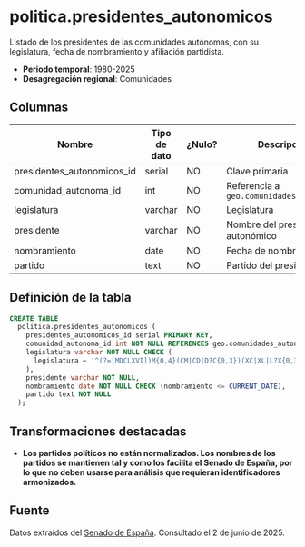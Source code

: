 # politica.presidentes_autonomicos

Listado de los presidentes de las comunidades autónomas, con su legislatura, fecha de nombramiento y afiliación partidista.

- **Periodo temporal**: 1980-2025
- **Desagregación regional**: Comunidades

## Columnas

| Nombre | Tipo de dato | ¿Nulo? | Descripción |
| --- | --- | --- | --- |
| presidentes_autonomicos_id | serial | NO | Clave primaria |
| comunidad_autonoma_id | int | NO | Referencia a `geo.comunidades_autonomas` |
| legislatura | varchar | NO | Legislatura |
| presidente | varchar | NO | Nombre del presidente autonómico |
| nombramiento | date | NO | Fecha de nombramiento |
| partido | text | NO | Partido del presidente |

## Definición de la tabla

```sql
CREATE TABLE
  politica.presidentes_autonomicos (
    presidentes_autonomicos_id serial PRIMARY KEY,
    comunidad_autonoma_id int NOT NULL REFERENCES geo.comunidades_autonomas (comunidad_autonoma_id),
    legislatura varchar NOT NULL CHECK (
      legislatura ~ '^(?=[MDCLXVI])M{0,4}(CM|CD|D?C{0,3})(XC|XL|L?X{0,3})(IX|IV|V?I{0,3})$'
    ),
    presidente varchar NOT NULL,
    nombramiento date NOT NULL CHECK (nombramiento <= CURRENT_DATE),
    partido text NOT NULL
  );
```

## Transformaciones destacadas

- **Los partidos políticos no están normalizados. Los nombres de los partidos se mantienen tal y como los facilita el Senado de España, por lo que no deben usarse para análisis que requieran identificadores armonizados.**

## Fuente

Datos extraídos del <a href="https://www.senado.es/web/conocersenado/biblioteca/dossieresareastematicas/detalledossier/index.html?lang=es_ES&id=DOSSIER_CCAA1&parte=CCAA1_PLANES" target="_blank">Senado de España</a>.
Consultado el 2 de junio de 2025.
